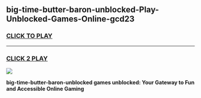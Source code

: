 
## big-time-butter-baron-unblocked-Play-Unblocked-Games-Online-gcd23
<h3>
<a href="https://premium76.site?title=big-time-butter-baron-unblocked&ref=25A">CLICK TO PLAY</a></h3>
<hr>

<h3>
<a href="https://premium76.site?title=big-time-butter-baron-unblocked&ref=25A">CLICK 2 PLAY</a>
  
</h3>

<a href="https://premium76.site?title=big-time-butter-baron-unblocked&ref=25A"><img src="https://clearcache.store/games.png"></a>


**big-time-butter-baron-unblocked games unblocked: Your Gateway to Fun and Accessible Online Gaming**
